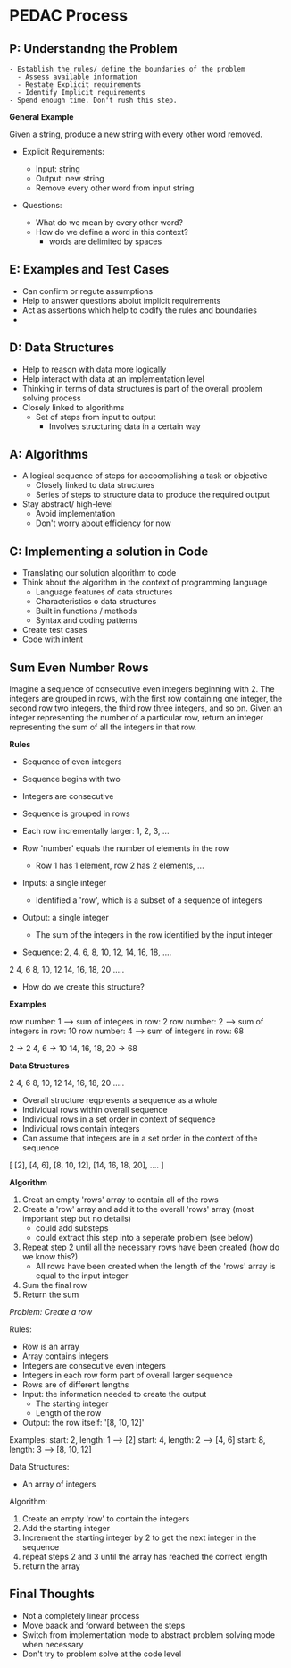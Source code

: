 # PEDAC Process 

## P: Understandng the Problem 

	- Establish the rules/ define the boundaries of the problem
	  - Assess available information
	  - Restate Explicit requirements
	  - Identify Implicit requirements 
	- Spend enough time. Don't rush this step.

**General Example**

Given a string, produce a new string with every other word removed.

- Explicit Requirements: 
	- Input: string
	- Output: new string
	- Remove every other word from input string

- Questions:
	- What do we mean by every other word?
	- How do we define a word in this context?
	  - words are delimited by spaces

## E: Examples and Test Cases

- Can confirm or regute assumptions 
- Help to answer questions aboiut implicit requirements
- Act as assertions which help to codify the rules and boundaries
- 

## D: Data Structures

- Help to reason with data more logically 
- Help interact with data at an implementation level
- Thinking in terms of data structures is part of the overall 
  problem solving process
- Closely linked to algorithms 
  - Set of steps from input to output 
    - Involves structuring data in a certain way


## A: Algorithms

- A logical sequence of steps for accoomplishing a task or objective
  - Closely linked to data structures
  - Series of steps to structure data to produce the required output
- Stay abstract/ high-level
  - Avoid implementation
  - Don't worry about efficiency for now


## C: Implementing a solution in Code

- Translating our solution algorithm to code
- Think about the algorithm in the context of programming language
  - Language features of data structures
  - Characteristics o data structures
  - Built in functions / methods 
  - Syntax and coding patterns 
- Create test cases
- Code with intent

## Sum Even Number Rows

Imagine a sequence of consecutive even integers beginning with 2. The integers are grouped in rows, with the first row containing one integer, the second row two integers, the third row three integers, and so on. Given an integer representing the number of a particular row, return an integer representing the sum of all the integers in that row. 

**Rules** 

- Sequence of even integers
- Sequence begins with two
- Integers are consecutive
- Sequence is grouped in rows
- Each row incrementally larger: 1, 2, 3, ...
- Row 'number' equals the number of elements in the row
  - Row 1 has 1 element, row 2 has 2 elements, ... 
- Inputs: a single integer 
  - Identified a 'row', which is a subset of a sequence of integers
 - Output: a single integer
   - The sum of the integers in the row identified by the input integer

- Sequence: 
2, 4, 6, 8, 10, 12, 14, 16, 18, ....

2
4, 6
8, 10, 12
14, 16, 18, 20 
.....

- How do we create this structure? 
 
**Examples** 

row number: 1 --> sum of integers in row: 2 
row number: 2 --> sum of integers in row: 10 
row number: 4 --> sum of integers in row: 68 


2 -> 2
4, 6 -> 10
14, 16, 18, 20 -> 68 

**Data Structures** 

2
4, 6
8, 10, 12
14, 16, 18, 20 
.....

- Overall structure reqpresents a sequence as a whole
- Individual rows within overall sequence
- Individual rows in a set order in context of sequence
- Individual rows contain integers 
- Can assume that integers are in a set order in the context of 
  the sequence 

[
  [2], 
  [4, 6], 
  [8, 10, 12], 
  [14, 16, 18, 20], 
  ....
]

**Algorithm** 

1. Creat an empty 'rows' array to contain all of the rows
2. Create a 'row' array and add it to the overall 'rows' array (most important step but no details)
   - could add substeps
   - could extract this step into a seperate problem (see below)
3. Repeat step 2 until all the necessary rows have been created  (how do we know this?)
   - All rows have been created when the length of the 'rows' array is equal to the input integer
4. Sum the final row 
5. Return the sum 

*Problem: Create a row* 

Rules: 
- Row is an array 
- Array contains integers 
- Integers are consecutive even integers 
- Integers in each row form part of overall larger sequence
- Rows are of different lengths 
- Input: the information needed to create the output 
  - The starting integer
  - Length of the row
- Output: the row itself: '[8, 10, 12]'

Examples: 
start: 2, length: 1 --> [2]
start: 4, length: 2 --> [4, 6]
start: 8, length: 3 --> [8, 10, 12]

Data Structures: 
- An array of integers

Algorithm: 
1. Create an empty 'row' to contain the integers
2. Add the starting integer
3. Increment the starting integer by 2 to get the next integer in the sequence 
4. repeat steps 2 and 3 until the array has reached the correct length
5. return the array

## Final Thoughts

- Not a completely linear process
- Move baack and forward between the steps
- Switch from implementation mode to abstract problem solving mode when necessary
- Don't try to problem solve at the code level







































